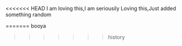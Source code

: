 <<<<<<< HEAD
I am loving this,I am seriousily Loving this,Just added something random

=======
booya
>>>>>>> history
